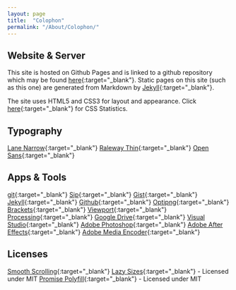 ```yaml
---
layout: page
title:  "Colophon"
permalink: "/About/Colophon/"
---
```


Website & Server
----------
This site is hosted on Github Pages and is linked to a github repository which may be found [here](https://github.com/CFWS/Innumerable){:target="_blank"}.
Static pages on this site (such as this one) are generated from Markdown by [Jekyll](http://jekyllrb.com/){:target="_blank"}.

The site uses HTML5 and CSS3 for layout and appearance.
Click [here](http://cssstats.com/stats?url=https%3A%2F%2Fcfws.github.io%2FInnumerable){:target="_blank"} for CSS Statistics. 

Typography
----------
[Lane Narrow](http://apostrophiclab.pedroreina.net/0059-Lane/lane.html){:target="_blank"} 
[Raleway Thin](https://www.theleagueofmoveabletype.com/raleway){:target="_blank"} 
[Open Sans](https://www.google.com/fonts/specimen/Open+Sans){:target="_blank"}

Apps & Tools
----------
[git](https://git-scm.com/){:target="_blank"} 
[Sip](https://itunes.apple.com/us/app/sip/id507257563?mt=12){:target="_blank"} 
[Gist](https://gist.github.com/){:target="_blank"} 
[Jekyll](http://jekyllrb.com/){:target="_blank"} 
[Github](https://github.com/){:target="_blank"} 
[Optipng](http://optipng.sourceforge.net/){:target="_blank"} 
[Brackets](http://brackets.io/){:target="_blank"} 
[Viewport](https://itunes.apple.com/us/app/viewport/id953817966?mt=12){:target="_blank"} 
[Processing](https://processing.org/){:target="_blank"} 
[Google Drive](https://www.google.com/drive/){:target="_blank"} 
[Visual Studio](https://www.visualstudio.com/en-us/products/visual-studio-community-vs.aspx){:target="_blank"} 
[Adobe Photoshop](http://www.photoshop.com/){:target="_blank"} 
[Adobe After Effects](http://www.adobe.com/products/aftereffects.html){:target="_blank"} 
[Adobe Media Encoder](https://creative.adobe.com/products/media-encoder){:target="_blank"}

Licenses
---------
[Smooth Scrolling](https://coderwall.com/p/hujlhg/smooth-scrolling-without-jquery){:target="_blank"} 
[Lazy Sizes](https://github.com/aFarkas/lazysizes){:target="_blank"} - Licensed under MIT 
[Promise Polyfill](https://github.com/taylorhakes/promise-polyfill){:target="_blank"} - Licensed under MIT